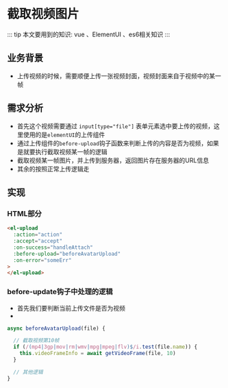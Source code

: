 # 截取视频图片

::: tip
本文要用到的知识: vue 、ElementUI 、es6相关知识
:::
## 业务背景
* 上传视频的时候，需要顺便上传一张视频封面，视频封面来自于视频中的某一帧

## 需求分析
* 首先这个视频需要通过 `input[type="file"]` 表单元素选中要上传的视频，这里使用的是`elementUI`的上传组件
* 通过上传组件的`before-upload`钩子函数来判断上传的内容是否为视频，如果是就要执行截取视频某一帧的逻辑
* 截取视频某一帧图片，并上传到服务器，返回图片存在服务器的URL信息
* 其余的按照正常上传逻辑走

## 实现

### HTML部分
```html
<el-upload
  :action="action"
  :accept="accept"
  :on-success="handleAttach"
  :before-upload="beforeAvatarUpload"
  :on-error="someErr"
>
</el-upload>
```

### before-update钩子中处理的逻辑
* 首先我们要判断当前上传文件是否为视频
* 
```js
async beforeAvatarUpload(file) {

  // 截取视频第10帧
  if (/(mp4|3gp|mov|rm|wmv|mpg|mpeg|flv)$/i.test(file.name)) {
    this.videoFrameInfo = await getVideoFrame(file, 10)
  }

  // 其他逻辑
}
```